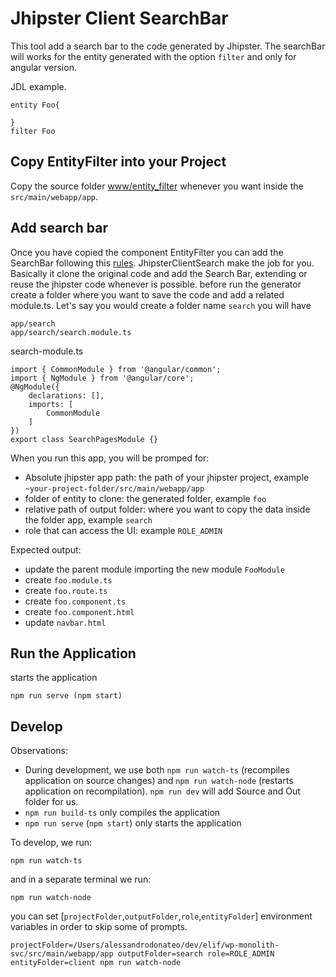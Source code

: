 # Jhipster Client SearchBar 
This tool add a search bar to the code generated by Jhipster.  The searchBar will works for the entity generated with the option `filter` and only for angular version.

JDL example.
````
entity Foo{

}
filter Foo
````

## Copy EntityFilter into your Project
Copy the source folder [www/entity_filter](www/entity_filter) whenever you want inside the `src/main/webapp/app`.

## Add search bar
Once you have copied the component EntityFilter you can add the SearchBar following this  [rules](www/entity_filter/readme.md).
JhipsterClientSearch make the job for you. Basically it clone the original code and add the Search Bar, extending or reuse the jhipster code whenever is possible.
before run the generator create a folder where you want to save the code and add a related module.ts. Let's say you would create a folder name `search` you will have
```
app/search
app/search/search.module.ts
```
search-module.ts
````
import { CommonModule } from '@angular/common';
import { NgModule } from '@angular/core';
@NgModule({
    declarations: [],
    imports: [
        CommonModule
    ]
})
export class SearchPagesModule {}

````

When you run this app, you will be promped for:
- Absolute jhipster app path: the path of your jhipster project, example `~your-project-folder/src/main/webapp/app`
- folder of entity to clone: the generated folder, example `foo`
- relative path of output folder: where you want to copy the data inside the folder app, example `search`
- role that can access the UI: example `ROLE_ADMIN`

Expected output:
- update the parent module importing the new module `FooModule`
- create `foo.module.ts` 
- create `foo.route.ts`
- create `foo.component.ts`
- create `foo.component.html`
- update `navbar.html`

## Run the Application
starts the application
````
npm run serve (npm start)
````

## Develop

Observations:

- During development, we use both `npm run watch-ts` (recompiles application on source changes) and `npm run watch-node` (restarts application on recompilation). `npm run dev` will add Source and Out folder for us.
- `npm run build-ts` only compiles the application
- `npm run serve` (`npm start`) only starts the application

To develop, we run:

```
npm run watch-ts
```

and in a separate terminal we run:
````
npm run watch-node
````
you can set [`projectFolder`,`outputFolder`,`role`,`entityFolder`] environment variables in order to skip some of prompts.
````
projectFolder=/Users/alessandrodonateo/dev/elif/wp-monolith-svc/src/main/webapp/app outputFolder=search role=ROLE_ADMIN entityFolder=client npm run watch-node
````
